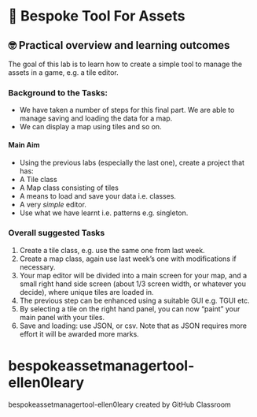 # :wave: Bespoke Tool For Assets
## :nerd_face: Practical overview and learning outcomes
The goal of this lab is to learn how to create a simple tool to manage the assets in a game, e.g. a tile editor.
### Background to the Tasks:
* We have taken a number of steps for this final part. We are able to manage saving and loading the data for a map.
* We can display a map using tiles and so on.
#### Main Aim
* Using the previous labs (especially the last one), create a project that has:
* A Tile class
* A Map class consisting of tiles
* A means to load and save your data i.e. classes.
* A very *simple* editor.
* Use what we have learnt i.e. patterns e.g. singleton.
### Overall suggested Tasks
1. Create a tile class, e.g. use the same one from last week.
2. Create a map class, again use last week’s one with modifications if necessary.
3. Your map editor will be divided into a main screen for your map, and a small right hand side screen (about 1/3 screen width, or whatever you decide), where unique tiles are loaded in.
4. The previous step can be enhanced using a suitable GUI e.g. TGUI etc.
5. By selecting a tile on the right hand panel, you can now “paint” your main panel with your tiles.
6. Save and loading: use JSON, or csv. Note that as JSON requires more effort it will be awarded more marks.

# bespokeassetmanagertool-ellen0leary
bespokeassetmanagertool-ellen0leary created by GitHub Classroom
